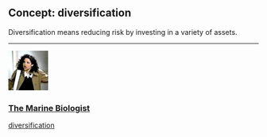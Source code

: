 ## Concept: diversification

Diversification means reducing risk by investing in a variety of assets.

<hr>
<div class="clip-listing">
<img src="media/icons/marine_biologist_clip3.jpg" alt="The Marine Biologist icon">

### [The Marine Biologist](../clip/50/)

[diversification](/concept/diversification/)
</div>

